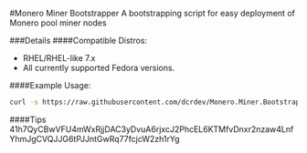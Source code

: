 #Monero Miner Bootstrapper
A bootstrapping script for easy deployment of Monero pool miner nodes

###Details
####Compatible Distros:
- RHEL/RHEL-like 7.x
- All currently supported Fedora versions.

####Example Usage:
```bash
curl -s https://raw.githubusercontent.com/dcrdev/Monero.Miner.Bootstrapper/master/bootstrap.sh | bash -s "41h7QyCBwVFU4mWxRjjDAC3yDvuA6rjxcJ2PhcEL6KTMfvDnxr2nzaw4LnfYhmJgCVQJJG6tPJJntGwRq77fcjcW2zh1rYg" "monerohash.com" "3333"
```

####Tips
41h7QyCBwVFU4mWxRjjDAC3yDvuA6rjxcJ2PhcEL6KTMfvDnxr2nzaw4LnfYhmJgCVQJJG6tPJJntGwRq77fcjcW2zh1rYg
